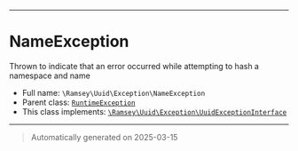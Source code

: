 ***

# NameException

Thrown to indicate that an error occurred while attempting to hash a
namespace and name



* Full name: `\Ramsey\Uuid\Exception\NameException`
* Parent class: [`RuntimeException`](../../../RuntimeException.md)
* This class implements:
[`\Ramsey\Uuid\Exception\UuidExceptionInterface`](./UuidExceptionInterface.md)






***
> Automatically generated on 2025-03-15

